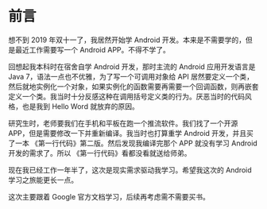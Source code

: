 # 前言

想不到 2019 年双十一了，我居然开始学 Android 开发。本来是不需要学的，但是最近工作需要写一个 Android APP。不得不学了。

回想起我本科时在宿舍自学 Android 开发，那时主流的 Android 应用开发语言是 Java 7，语法一点也不优雅，为了写一个可调用对象给  API 居然要定义一个类，然后就地实例化一个对象，如果实例化的函数需要再需要一个回调函数，则再嵌套定义一个类。我当时十分反感这种在调用括号定义类的行为。厌恶当时的代码风格，也是我到 Hello Word 就放弃的原因。

研究生时，老师要我们在手机和平板在跑一个推流软件。我们找了一个开源 APP，但是需要修改一下并重新编译。我当时也打算重学 Android 开发，并且买了一本 《第一行代码》第二版。然后发现我编译完那个 APP 就没有学习 Android 开发的需求了。所以 《第一行代码》看都没看就送给师弟。

现在我已经工作一年半了，这次是现实需求驱动我学习。希望我这次的 Android 学习之旅能更长一点。

这次主要跟着 Google 官方文档学习，后续再考虑需不需要买书。